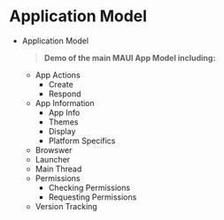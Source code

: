 ﻿# Application Model

- Application Model
  > **Demo of the main MAUI App Model including:**
   - App Actions
     - Create
     - Respond
   - App Information 
	 - App Info
	 - Themes
	 - Display
	 - Platform Specifics
   - Browswer
   - Launcher
   - Main Thread
   - Permissions
     - Checking Permissions
	 - Requesting Permissions
   - Version Tracking 